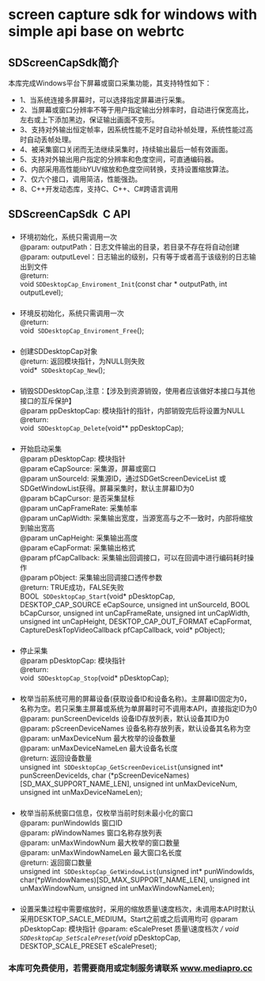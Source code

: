 # screen capture sdk for windows with simple api base on webrtc


## SDScreenCapSdk简介
本库完成Windows平台下屏幕或窗口采集功能，其支持特性如下：

* 1、当系统连接多屏幕时，可以选择指定屏幕进行采集。
* 2、当屏幕或窗口分辨率不等于用户指定输出分辨率时，自动进行保宽高比，左右或上下添加黑边，保证输出画面不变形。
* 3、支持对外输出恒定帧率，因系统性能不足时自动补帧处理，系统性能过高时自动丢帧处理。
* 4、被采集窗口关闭而无法继续采集时，持续输出最后一帧有效画面。
* 5、支持对外输出用户指定的分辨率和色度空间，可直通编码器。
* 6、内部采用高性能libYUV缩放和色度空间转换，支持设置缩放算法。
* 7、仅六个接口，调用简洁，性能强劲。
* 8、C++开发动态库，支持C、C++、C#跨语言调用

## SDScreenCapSdk  C API

### 
* 环境初始化，系统只需调用一次<br>
@param: outputPath：日志文件输出的目录，若目录不存在将自动创建<br>
@param: outputLevel：日志输出的级别，只有等于或者高于该级别的日志输出到文件<br>
@return: <br>
void  `SDDesktopCap_Enviroment_Init`(const char * outputPath,  int outputLevel);

### 
* 环境反初始化，系统只需调用一次<br>
@return:<br>
void  `SDDesktopCap_Enviroment_Free`();

### 
* 创建SDDesktopCap对象<br>
@return: 返回模块指针，为NULL则失败<br>
void*  `SDDesktopCap_New`();

### 
* 销毁SDDesktopCap,注意：【涉及到资源销毁，使用者应该做好本接口与其他接口的互斥保护】<br>
@param  ppDesktopCap: 模块指针的指针，内部销毁完后将设置为NULL<br>
@return: <br>
void  `SDDesktopCap_Delete`(void** ppDesktopCap);

### 
* 开始启动采集<br>
@param pDesktopCap: 模块指针<br>
@param eCapSource: 采集源，屏幕或窗口<br>
@param unSourceId: 采集源ID，通过SDGetScreenDeviceList 或 SDGetWindowList获得。屏幕采集时，默认主屏幕ID为0<br>
@param bCapCursor: 是否采集鼠标<br>
@param unCapFrameRate: 采集帧率<br>
@param unCapWidth: 采集输出宽度，当源宽高与之不一致时，内部将缩放到输出宽高<br>
@param unCapHeight: 采集输出高度<br>
@param eCapFormat: 采集输出格式<br>
@param pfCapCallback: 采集输出回调接口，可以在回调中进行编码耗时操作<br>
@param pObject: 采集输出回调接口透传参数<br>
@return: TRUE成功，FALSE失败<br>
BOOL  `SDDesktopCap_Start`(void* pDesktopCap, DESKTOP_CAP_SOURCE eCapSource, unsigned int unSourceId, BOOL bCapCursor, unsigned int unCapFrameRate,
									unsigned int unCapWidth, unsigned int unCapHeight, DESKTOP_CAP_OUT_FORMAT eCapFormat, CaptureDeskTopVideoCallback pfCapCallback, void* pObject);

### 
* 停止采集<br>
@param pDesktopCap: 模块指针<br>
@return: <br>
void  `SDDesktopCap_Stop`(void* pDesktopCap);

### 
* 枚举当前系统可用的屏幕设备(获取设备ID和设备名称)。主屏幕ID固定为0，名称为空。若只采集主屏幕或系统为单屏幕时可不调用本API，直接指定ID为0<br>
@param: punScreenDeviceIds 设备ID存放列表，默认设备其ID为0<br>
@param: pScreenDeviceNames 设备名称存放列表，默认设备其名称为空<br>
@param: unMaxDeviceNum 最大枚举的设备数量<br>
@param: unMaxDeviceNameLen 最大设备名长度<br>
@return: 返回设备数量<br>
unsigned int  `SDDesktopCap_GetScreenDeviceList`(unsigned int* punScreenDeviceIds, char (*pScreenDeviceNames)[SD_MAX_SUPPORT_NAME_LEN], unsigned int unMaxDeviceNum, unsigned int unMaxDeviceNameLen);


### 
* 枚举当前系统窗口信息，仅枚举当前时刻未最小化的窗口<br>
@param: punWindowIds 窗口ID<br>
@param: pWindowNames 窗口名称存放列表<br>
@param: unMaxWindowNum 最大枚举的窗口数量<br>
@param: unMaxWindowNameLen 最大窗口名长度<br>
@return: 返回窗口数量<br>
unsigned int  `SDDesktopCap_GetWindowList`(unsigned int* punWindowIds, char(*pWindowNames)[SD_MAX_SUPPORT_NAME_LEN], unsigned int unMaxWindowNum, unsigned int unMaxWindowNameLen);


### 
* 设置采集过程中需要缩放时，采用的缩放质量\速度档次，未调用本API时默认采用DESKTOP_SACLE_MEDIUM。Start之前或之后调用均可
@param pDesktopCap: 模块指针
@param: eScalePreset 质量\速度档次
*/
void `SDDesktopCap_SetScalePreset`(void* pDesktopCap, DESKTOP_SCALE_PRESET eScalePreset);


### 本库可免费使用，若需要商用或定制服务请联系 www.mediapro.cc
